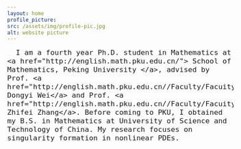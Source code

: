 ```yaml
---
layout: home
profile_picture:
src: /assets/img/profile-pic.jpg
alt: website picture
---
```


<div id="header" style="width: 105%;">
    <div id="centered" style="margin: 0 auto; width: 100%;"></div>
	<p>
	<font size="+1">

      I am a fourth year Ph.D. student in Mathematics at <a href="http://english.math.pku.edu.cn/"> School of Mathematics, Peking University </a>, advised by Prof. <a href="http://english.math.pku.edu.cn//Faculty/Facuity/ALL/old_site_Faculty_ALL_2_611.htm"> Dongyi Wei</a> and Prof. <a href="http://english.math.pku.edu.cn//Faculty/Facuity/ALL/old_site_Faculty_ALL_2_128.htm"> Zhifei Zhang</a>. Before coming to PKU, I obtained my B.S. in Mathematics at University of Science and Technology of China. My research focuses on singularity formation in nonlinear PDEs.

   <!-- <p> I am on the 2024-2025 academic job market.  </p> -->
<!--   Update Nov 21, 2023  
	I am a Courant Instructor at <a href="cims.nyu.edu"> Courant Institute, NYU</a>. I obtained my Ph.D. in Applied & Comput. Math. at Caltech, advised by <a href="http://users.cms.caltech.edu/~hou/"> Prof. Thomas Y. Hou</a>. Before coming to Caltech, I obtained my B.S. in Mathematics at Peking University. My current research focuses on singularity formation in incompressible fluids and related models. -->


<!-- <p> In the summer of 2023, I will be in China.  </p> -->
<!--     I am currently a fourth year Ph.D. student in Applied & Comput. Math. at Caltech, advised by 
    <a href="http://users.cms.caltech.edu/~hou/"> Prof. Thomas Y. Hou</a>. Before coming to Caltech, I obtained my B.S. in Mathematics at Peking University, where I conducted my undergraduate research under the supervision of <a href="https://www.math.pku.edu.cn/teachers/zhangpw/private/homepage/"> Prof. PingWen Zhang</a> and <a href="http://english.math.pku.edu.cn/peoplefaculty/128.html"> Prof. Zhifei Zhang</a>. My current research focuses on singularity formation in incompressible fluids.  -->
</font>
<!--   Welcome! This site serves as an example for the Bay Jekyll theme. Bay is a very simple and minimal theme, directly inspired by Dan Grover's <a href="http://dangrover.com">website</a>. -->

<!-- </p>

<p>	<font size="+1">
       I will be a Courant Instructor at New York University from Fall 2022.
      </font> 
</p>
</div> -->

<!-- <p>
  You can find the source code and the instructions on <a href="https://github.com/eliottvincent/bay">GitHub</a>.
</p> -->

